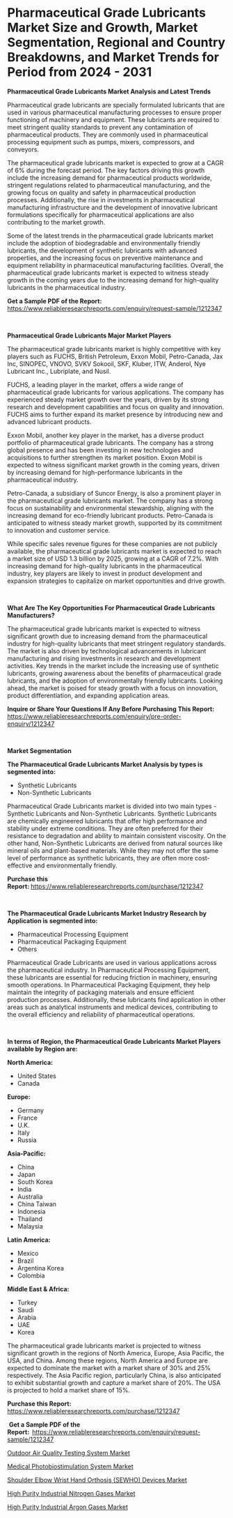 <p><h1>Pharmaceutical Grade Lubricants Market Size and Growth, Market Segmentation, Regional and Country Breakdowns, and Market Trends for Period from 2024 -  2031</h1></p><p><strong>Pharmaceutical Grade Lubricants Market Analysis and Latest Trends</strong></p>
<p><p>Pharmaceutical grade lubricants are specially formulated lubricants that are used in various pharmaceutical manufacturing processes to ensure proper functioning of machinery and equipment. These lubricants are required to meet stringent quality standards to prevent any contamination of pharmaceutical products. They are commonly used in pharmaceutical processing equipment such as pumps, mixers, compressors, and conveyors.</p><p>The pharmaceutical grade lubricants market is expected to grow at a CAGR of 6% during the forecast period. The key factors driving this growth include the increasing demand for pharmaceutical products worldwide, stringent regulations related to pharmaceutical manufacturing, and the growing focus on quality and safety in pharmaceutical production processes. Additionally, the rise in investments in pharmaceutical manufacturing infrastructure and the development of innovative lubricant formulations specifically for pharmaceutical applications are also contributing to the market growth.</p><p>Some of the latest trends in the pharmaceutical grade lubricants market include the adoption of biodegradable and environmentally friendly lubricants, the development of synthetic lubricants with advanced properties, and the increasing focus on preventive maintenance and equipment reliability in pharmaceutical manufacturing facilities. Overall, the pharmaceutical grade lubricants market is expected to witness steady growth in the coming years due to the increasing demand for high-quality lubricants in the pharmaceutical industry.</p></p>
<p><strong>Get a Sample PDF of the Report:&nbsp;</strong> <a href="https://www.reliableresearchreports.com/enquiry/request-sample/1212347">https://www.reliableresearchreports.com/enquiry/request-sample/1212347</a></p>
<p>&nbsp;</p>
<p><strong>Pharmaceutical Grade Lubricants Major Market Players</strong></p>
<p><p>The pharmaceutical grade lubricants market is highly competitive with key players such as FUCHS, British Petroleum, Exxon Mobil, Petro-Canada, Jax Inc, SINOPEC, VNOVO, SVKV Sokooil, SKF, Kluber, ITW, Anderol, Nye Lubricant Inc., Lubriplate, and Nusil.</p><p>FUCHS, a leading player in the market, offers a wide range of pharmaceutical grade lubricants for various applications. The company has experienced steady market growth over the years, driven by its strong research and development capabilities and focus on quality and innovation. FUCHS aims to further expand its market presence by introducing new and advanced lubricant products.</p><p>Exxon Mobil, another key player in the market, has a diverse product portfolio of pharmaceutical grade lubricants. The company has a strong global presence and has been investing in new technologies and acquisitions to further strengthen its market position. Exxon Mobil is expected to witness significant market growth in the coming years, driven by increasing demand for high-performance lubricants in the pharmaceutical industry.</p><p>Petro-Canada, a subsidiary of Suncor Energy, is also a prominent player in the pharmaceutical grade lubricants market. The company has a strong focus on sustainability and environmental stewardship, aligning with the increasing demand for eco-friendly lubricant products. Petro-Canada is anticipated to witness steady market growth, supported by its commitment to innovation and customer service.</p><p>While specific sales revenue figures for these companies are not publicly available, the pharmaceutical grade lubricants market is expected to reach a market size of USD 1.3 billion by 2025, growing at a CAGR of 7.2%. With increasing demand for high-quality lubricants in the pharmaceutical industry, key players are likely to invest in product development and expansion strategies to capitalize on market opportunities and drive growth.</p></p>
<p>&nbsp;</p>
<p><strong>What Are The Key Opportunities For Pharmaceutical Grade Lubricants Manufacturers?</strong></p>
<p><p>The pharmaceutical grade lubricants market is expected to witness significant growth due to increasing demand from the pharmaceutical industry for high-quality lubricants that meet stringent regulatory standards. The market is also driven by technological advancements in lubricant manufacturing and rising investments in research and development activities. Key trends in the market include the increasing use of synthetic lubricants, growing awareness about the benefits of pharmaceutical grade lubricants, and the adoption of environmentally friendly lubricants. Looking ahead, the market is poised for steady growth with a focus on innovation, product differentiation, and expanding application areas.</p></p>
<p><strong>Inquire or Share Your Questions If Any Before Purchasing This Report:</strong> <a href="https://www.reliableresearchreports.com/enquiry/pre-order-enquiry/1212347">https://www.reliableresearchreports.com/enquiry/pre-order-enquiry/1212347</a></p>
<p>&nbsp;</p>
<p><strong>Market Segmentation</strong></p>
<p><strong>The Pharmaceutical Grade Lubricants Market Analysis by types is segmented into:</strong></p>
<p><ul><li>Synthetic Lubricants</li><li>Non-Synthetic Lubricants</li></ul></p>
<p><p>Pharmaceutical Grade Lubricants market is divided into two main types - Synthetic Lubricants and Non-Synthetic Lubricants. Synthetic Lubricants are chemically engineered lubricants that offer high performance and stability under extreme conditions. They are often preferred for their resistance to degradation and ability to maintain consistent viscosity. On the other hand, Non-Synthetic Lubricants are derived from natural sources like mineral oils and plant-based materials. While they may not offer the same level of performance as synthetic lubricants, they are often more cost-effective and environmentally friendly.</p></p>
<p><strong>Purchase this Report:&nbsp;</strong><a href="https://www.reliableresearchreports.com/purchase/1212347">https://www.reliableresearchreports.com/purchase/1212347</a></p>
<p>&nbsp;</p>
<p><strong>The Pharmaceutical Grade Lubricants Market Industry Research by Application is segmented into:</strong></p>
<p><ul><li>Pharmaceutical Processing Equipment</li><li>Pharmaceutical Packaging Equipment</li><li>Others</li></ul></p>
<p><p>Pharmaceutical Grade Lubricants are used in various applications across the pharmaceutical industry. In Pharmaceutical Processing Equipment, these lubricants are essential for reducing friction in machinery, ensuring smooth operations. In Pharmaceutical Packaging Equipment, they help maintain the integrity of packaging materials and ensure efficient production processes. Additionally, these lubricants find application in other areas such as analytical instruments and medical devices, contributing to the overall efficiency and reliability of pharmaceutical operations.</p></p>
<p>&nbsp;</p>
<p><strong>In terms of Region, the Pharmaceutical Grade Lubricants Market Players available by Region are:</strong></p>
<p>
    <p> <strong> North America: </strong>
        <ul>
            <li>United States</li>
            <li>Canada</li>
        </ul>
        </p> 
    <p> <strong> Europe: </strong>
        <ul>
            <li>Germany</li>
            <li>France</li>
            <li>U.K.</li>
            <li>Italy</li>
            <li>Russia</li>
        </ul>
        </p> 
    <p> <strong> Asia-Pacific: </strong>
        <ul>
            <li>China</li>
            <li>Japan</li>
            <li>South Korea</li>
            <li>India</li>
            <li>Australia</li>
            <li>China Taiwan</li>
            <li>Indonesia</li>
            <li>Thailand</li>
            <li>Malaysia</li>
        </ul>
        </p> 
    <p> <strong> Latin America: </strong>
        <ul>
            <li>Mexico</li>
            <li>Brazil</li>
            <li>Argentina Korea</li>
            <li>Colombia</li>
        </ul>
        </p> 
    <p> <strong> Middle East & Africa: </strong>
        <ul>
            <li>Turkey</li>
            <li>Saudi</li>
            <li>Arabia</li>
            <li>UAE</li>
            <li>Korea</li>
        </ul>
    </p>
    </p>
<p><p>The pharmaceutical grade lubricants market is projected to witness significant growth in the regions of North America, Europe, Asia Pacific, the USA, and China. Among these regions, North America and Europe are expected to dominate the market with a market share of 30% and 25% respectively. The Asia Pacific region, particularly China, is also anticipated to exhibit substantial growth and capture a market share of 20%. The USA is projected to hold a market share of 15%.</p></p>
<p><strong>Purchase this Report: </strong><a href="https://www.reliableresearchreports.com/purchase/1212347">https://www.reliableresearchreports.com/purchase/1212347</a></p>
<p>&nbsp;<strong>Get a Sample PDF of the Report:&nbsp;&nbsp;</strong><a href="https://www.reliableresearchreports.com/enquiry/request-sample/1212347">https://www.reliableresearchreports.com/enquiry/request-sample/1212347</a></p>
<p><strong></strong></p>
<p><p><a href="https://github.com/edytherolanlouisejk1miz0wig/Market-Research-Report-List-1/blob/main/outdoor-air-quality-testing-system-market.md">Outdoor Air Quality Testing System Market</a></p><p><a href="https://github.com/redneck06/Market-Research-Report-List-2/blob/main/medical-photobiostimulation-system-market.md">Medical Photobiostimulation System Market</a></p><p><a href="https://github.com/peachesmcdowel1/Market-Research-Report-List-1/blob/main/shoulder-elbow-wrist-hand-orthosis-sewho-devices-market.md">Shoulder Elbow Wrist Hand Orthosis (SEWHO) Devices Market</a></p><p><a href="https://github.com/nicoletavirag/Market-Research-Report-List-2/blob/main/high-purity-industrial-nitrogen-gases-market.md">High Purity Industrial Nitrogen Gases Market</a></p><p><a href="https://github.com/mauripalmi/Market-Research-Report-List-2/blob/main/high-purity-industrial-argon-gases-market.md">High Purity Industrial Argon Gases Market</a></p></p>